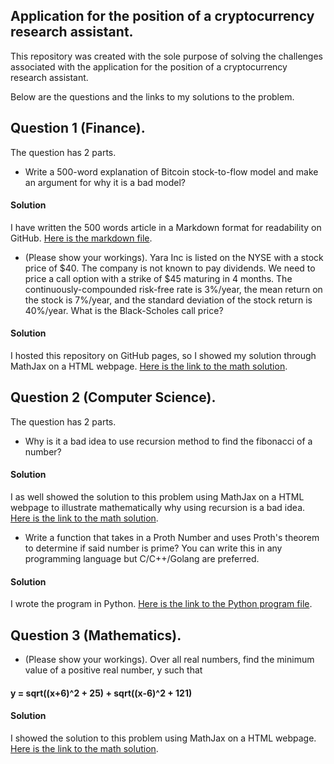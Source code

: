 ## Application for the position of a cryptocurrency research assistant.
This repository was created with the sole purpose of solving the challenges associated with the application for the position of a cryptocurrency research assistant.

Below are the questions and the links to my solutions to the problem.

## Question 1 (Finance).
The question has 2 parts.
- Write a 500-word explanation of Bitcoin stock-to-flow model and make an argument for why it is a bad model?
#### Solution
I have written the 500 words article in a Markdown format for readability on GitHub. [Here is the markdown file][stock_to_flow].

- (Please show your workings). Yara Inc is listed on the NYSE with a stock price of $40. The company is not known to pay dividends. We need to price a call option with a strike of $45 maturing in 4 months. The continuously-compounded risk-free rate is 3%/year, the mean return on the
stock is 7%/year, and the standard deviation of the stock return is 40%/year. What is the Black-Scholes call price?
#### Solution
I hosted this repository on GitHub pages, so I showed my solution through MathJax on a HTML webpage. [Here is the link to the math solution][yara_call_option].

## Question 2 (Computer Science).
The question has 2 parts.
- Why is it a bad idea to use recursion method to find the fibonacci of a number?
#### Solution
I as well showed the solution to this problem using MathJax on a HTML webpage to illustrate mathematically why using recursion is a bad idea. [Here is the link to the math solution][recursive_fibonacci].

- Write a function that takes in a Proth Number and uses Proth's theorem to determine if said number is prime? You can write this in any programming language but C/C++/Golang are preferred.
#### Solution
I wrote the program in Python. [Here is the link to the Python program file][proth_prime].

## Question 3 (Mathematics).
- (Please show your workings). Over all real numbers, find the minimum value of a positive real number, y such that
#### y = sqrt((x+6)^2 + 25) + sqrt((x-6)^2 + 121)
#### Solution
I showed the solution to this problem using MathJax on a HTML webpage. [Here is the link to the math solution][minimum_value].


[stock_to_flow]: https://github.com/Nolwac/challenge_solutions/blob/master/bitcoin_stock_to_flow.md
[yara_call_option]: http://nwafor.org/challenge_solutions/yara_call_option.html
[recursive_fibonacci]: http://nwafor.org/challenge_solutions/recursive_fibonacci.html
[proth_prime]: https://github.com/Nolwac/challenge_solutions/blob/master/proth_prime.py
[minimum_value]: http://nwafor.org/challenge_solutions/minimum_value.html